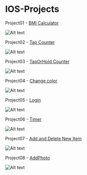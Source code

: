 # IOS-Projects

Project01 - [BMI Calculator](https://github.com/gary87004/IOS-Projects/tree/master/Project01%20BMI%20Calculator)

![Alt text](https://github.com/gary87004/IOS-Projects/blob/master/Project01%20BMI%20Calculator/BMICalculator.gif)

Project02 - [Tap Counter](https://github.com/gary87004/IOS-Projects/tree/master/Project02%20Tap%20Counter)

![Alt text](https://github.com/gary87004/IOS-Projects/blob/master/Project02%20Tap%20Counter/TapCount.gif)

Project03 - [TapOrHold Counter](https://github.com/gary87004/IOS-Projects/tree/master/Project03%20TapOrHold%20Counter)

![Alt text](https://github.com/gary87004/IOS-Projects/blob/master/Project03%20TapOrHold%20Counter/tap_hold.gif)

Project04 - [Change color](https://github.com/gary87004/IOS-Projects/tree/master/Project04%20Change%20color)

![Alt text](https://github.com/gary87004/IOS-Projects/blob/master/Project04%20Change%20color/Change_color.gif)

Project05 - [Login](https://github.com/gary87004/IOS-Projects/tree/master/Project05%20Login)

![Alt text](https://github.com/gary87004/IOS-Projects/blob/master/Project05%20Login/login.gif)

Project06 - [Timer](https://github.com/gary87004/IOS-Projects/tree/master/Project06%20Timer)

![Alt text](https://github.com/gary87004/IOS-Projects/blob/master/Project06%20Timer/timer.gif)

Project07 - [Add and Delete New Item](https://github.com/gary87004/IOS-Projects/tree/master/Project07%20Table_add_delete)

![Alt text](https://github.com/gary87004/IOS-Projects/blob/master/Project07%20Table_add_delete/add_delete.gif)

Project08 - [AddPhoto](https://github.com/gary87004/IOS-Projects/tree/master/Project08%20AddPhoto)

![Alt text](https://github.com/gary87004/IOS-Projects/blob/master/Project08%20AddPhoto/AddPhoto.gif)
